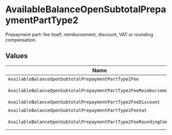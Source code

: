# AvailableBalanceOpenSubtotalPrepaymentPartType2

Prepayment part: fee itself, reimbursement, discount, VAT or rounding compensation.


## Values

| Name                                                                     | Value                                                                    |
| ------------------------------------------------------------------------ | ------------------------------------------------------------------------ |
| `AvailableBalanceOpenSubtotalPrepaymentPartType2Fee`                     | fee                                                                      |
| `AvailableBalanceOpenSubtotalPrepaymentPartType2FeeReimbursement`        | fee-reimbursement                                                        |
| `AvailableBalanceOpenSubtotalPrepaymentPartType2FeeDiscount`             | fee-discount                                                             |
| `AvailableBalanceOpenSubtotalPrepaymentPartType2FeeVat`                  | fee-vat                                                                  |
| `AvailableBalanceOpenSubtotalPrepaymentPartType2FeeRoundingCompensation` | fee-rounding-compensation                                                |